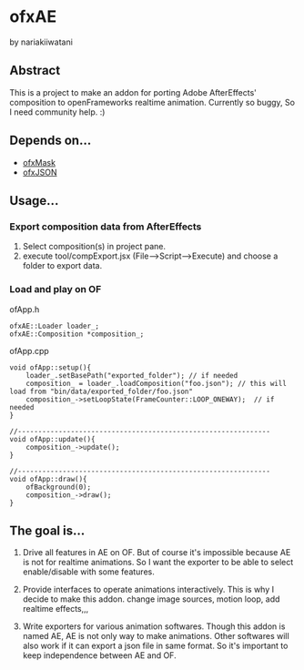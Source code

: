 # ofxAE
by nariakiiwatani

## Abstract
This is a project to make an addon for porting Adobe AfterEffects' composition to openFrameworks realtime animation.
Currently so buggy, So I need community help. :)

## Depends on...
- [ofxMask](https://github.com/nariakiiwatani/ofxMask "ofxMask")
- [ofxJSON](https://github.com/jefftimesten/ofxJSON "ofxJSON")

## Usage...
### Export composition data from AfterEffects
1. Select composition(s) in project pane.
2. execute tool/compExport.jsx (File-->Script-->Execute) and choose a folder to export data.

### Load and play on OF
ofApp.h

	ofxAE::Loader loader_;
	ofxAE::Composition *composition_;
ofApp.cpp

	void ofApp::setup(){
		loader_.setBasePath("exported_folder");	// if needed
		composition_ = loader_.loadComposition("foo.json");	// this will load from "bin/data/exported_folder/foo.json"
		composition_->setLoopState(FrameCounter::LOOP_ONEWAY);	// if needed
	}

	//--------------------------------------------------------------
	void ofApp::update(){
		composition_->update();
	}

	//--------------------------------------------------------------
	void ofApp::draw(){
		ofBackground(0);
		composition_->draw();
	}

## The goal is...
1. Drive all features in AE on OF.
But of course it's impossible because AE is not for realtime animations.
So I want the exporter to be able to select enable/disable with some features.

2. Provide interfaces to operate animations interactively.
This is why I decide to make this addon.
change image sources, motion loop, add realtime effects,,,

3. Write exporters for various animation softwares.
Though this addon is named AE, AE is not only way to make animations.
Other softwares will also work if it can export a json file in same format.
So it's important to keep independence between AE and OF.

